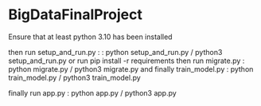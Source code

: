 # BigDataFinalProject

Ensure that at least python 3.10 has been installed

then run setup_and_run.py : : python setup_and_run.py / python3 setup_and_run.py
or 
run pip install -r requirements
then run 
migrate.py : python migrate.py / python3 migrate.py
and finally train_model.py : python train_model.py / python3 train_model.py

finally run app.py : python app.py / python3 app.py

